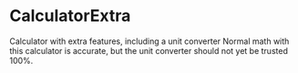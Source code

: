 # CalculatorExtra
Calculator with extra features, including a unit converter
Normal math with this calculator is accurate, but the unit converter should not yet be trusted 100%.
